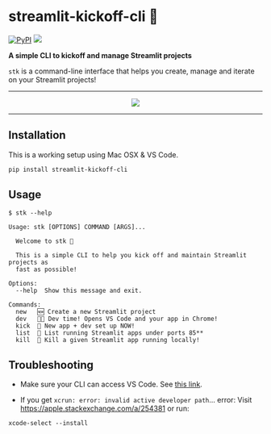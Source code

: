 # streamlit-kickoff-cli 👞

[![PyPI](https://img.shields.io/pypi/v/streamlit-kickoff-cli)](https://pypi.org/project/streamlit-kickoff-cli/)
<a href="https://hits.seeyoufarm.com"><img src="https://hits.seeyoufarm.com/api/count/incr/badge.svg?url=https%3A%2F%2Fgithub.com%2Farnaudmiribel%2Fstreamlit-kickoff-cli&count_bg=%2379C83D&title_bg=%23555555&icon=&icon_color=%23E7E7E7&title=visits&edge_flat=false"/></a>

**A simple CLI to kickoff and manage Streamlit projects**

`stk` is a command-line interface that helps you create, manage and iterate on your Streamlit projects!

---

<p align="center">
    <img src="https://user-images.githubusercontent.com/7164864/186680966-f70851a6-867a-4608-a52c-aa139d0ebf20.gif"></img>
</p>

---

## Installation

This is a working setup using Mac OSX & VS Code.

```bash
pip install streamlit-kickoff-cli
```

## Usage

```
$ stk --help

Usage: stk [OPTIONS] COMMAND [ARGS]...

  Welcome to stk 👞

  This is a simple CLI to help you kick off and maintain Streamlit projects as
  fast as possible!

Options:
  --help  Show this message and exit.

Commands:
  new   🆕 Create a new Streamlit project
  dev   👩‍💻 Dev time! Opens VS Code and your app in Chrome!
  kick  🚀 New app + dev set up NOW!
  list  🤯 List running Streamlit apps under ports 85**
  kill  🔫 Kill a given Streamlit app running locally!
```

## Troubleshooting

- Make sure your CLI can access VS Code. See [this link](https://stackoverflow.com/a/40129135/6159698).

- If you get `xcrun: error: invalid active developer path`... error:
Visit https://apple.stackexchange.com/a/254381 or run:
```
xcode-select --install
```
